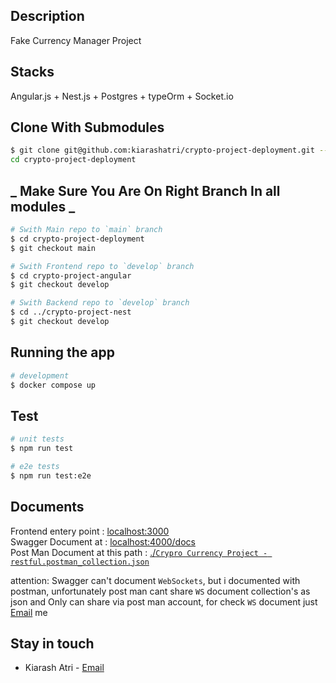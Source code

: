 ## Description

Fake Currency Manager Project

## Stacks

Angular.js + Nest.js + Postgres + typeOrm + Socket.io

## Clone With Submodules

```bash
$ git clone git@github.com:kiarashatri/crypto-project-deployment.git --recurse-submodules
cd crypto-project-deployment
```

## **_ Make Sure You Are On Right Branch In all modules _**

```bash
# Swith Main repo to `main` branch
$ cd crypto-project-deployment
$ git checkout main

# Swith Frontend repo to `develop` branch
$ cd crypto-project-angular
$ git checkout develop

# Swith Backend repo to `develop` branch
$ cd ../crypto-project-nest
$ git checkout develop
```

## Running the app

```bash
# development
$ docker compose up
```

## Test

```bash
# unit tests
$ npm run test

# e2e tests
$ npm run test:e2e

```

## Documents

Frontend entery point : [localhost:3000](http://localhost:3000) <br/>
Swagger Document at : [localhost:4000/docs](http://localhost:4000/docs) <br/>
Post Man Document at this path : [./`Crypro Currency Project - restful.postman_collection.json`](#) <br/>

attention: Swagger can't document `WebSockets`, but i documented with postman, unfortunately post man cant share `WS` document collection's as json and Only can share via post man account, for check `WS` document just [Email](mail:kiarashatri) me

## Stay in touch

- Kiarash Atri - [Email](mail:kiarashatri)
